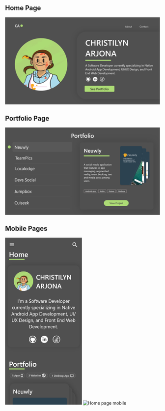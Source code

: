<h2>Home Page</h2>

![](/public/home.png)

<h2>Portfolio Page</h2>

![](/public/portfolio.png)

<h2>Mobile Pages</h2>

<img src="public/Home_Mobile.png" alt="Home page mobile" width="250"/> <img src="public/Home_Portfolio.png" alt="Home page mobile" width="250"/>
